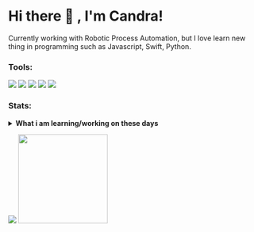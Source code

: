 # Hi there 👋 , I'm Candra!
Currently working with Robotic Process Automation, but I love learn new thing in programming such as Javascript, Swift, Python.  

### Tools:
<p>
    <img src="https://img.shields.io/badge/OS-Linux Os-yellow?&logo=linux" />
    <img src="https://img.shields.io/badge/OS-Windows-inactive?&logo=windows" />
    <img src="https://img.shields.io/badge/IDE-PHP Intelphense-blueviolet?&logo=php" />
    <img src="https://img.shields.io/badge/Text%20Editor-Visual%20Studio%20Code-blue?&logo=visual%20studio%20code&logoColor=blue" />
    <img src="https://gpvc.arturio.dev/candragulo15" />
</p>

### Stats:
<details>
 <summary><strong>What i am learning/working on these days</strong></summary>
    - 🔭 I’m currently working on RPA </br>
    - 🌱 I’m currently learning HTML, CSS, PHP, Laravel, and Python. </br>
    - 👯 I’m looking to collaborate on Automation Project, Web App. </br>
    - 🤔 I’m looking for help with master of programming. hehe </br>
    - 💬 Ask me about anything.</br>
    - 📫 How to reach me: <a href="mailto:candra.wijaya.gulo15@yahoo.com">Email me!</a>  </br>
    - 😄 Pronouns: He/Him </br>
    - ⚡ Fun fact: ... </br>
</details>
<p>
    <img src="https://github-readme-stats.vercel.app/api?username=candragulo15&hide=contribs,prs&show_icons=true&hide_border=true&title_color=000" />
    <img src="https://github-readme-stats.vercel.app/api/top-langs/?username=candragulo15&layout=compact" height=180 />
</p>

<!-- ### Let's connect!
<p>
    <a href="https://candragulo15.id" target="blank"><img src="https://img.shields.io/badge/Website-https://bagusfe.com-green?" /></a>
    <a href="https://linkedin.bagusfe.com" target="blank"><img src="https://img.shields.io/badge/Bagus_Frayoga-30302f?style=flat&logo=linkedin" /></a>
    <a href="https://medium.com/@bagusfe" target="blank"><img src="https://img.shields.io/badge/Bagus_Frayoga-30302f?style=flat&logo=medium" /></a>
    <a href="https://tw.bagusfe.com" target="blank"><img src="https://img.shields.io/badge/@bagusfe_-30302f?style=flat&logo=twitter" /></a>
    <a href="https://www.paypal.me/gewdfe" target="blank"><img src="https://ionicabizau.github.io/badges/paypal.svg" /></a>
</p> -->

<!--
**candragulo15/candragulo15** is a ✨ _special_ ✨ repository because its `README.md` (this file) appears on your GitHub profile.

Here are some ideas to get you started:

- 🔭 I’m currently working on ...
- 🌱 I’m currently learning ...
- 👯 I’m looking to collaborate on ...
- 🤔 I’m looking for help with ...
- 💬 Ask me about ...
- 📫 How to reach me: ...
- 😄 Pronouns: ...
- ⚡ Fun fact: ...
-->
<!-- 
Untuk menampilkan stats github
<p><img src="https://github-readme-stats.vercel.app/api?username=candragulo15&show_icons=true&theme=nightowl&locale=en" alt="candragulo15" /></p>

Untuk menampilkan achievement (pencapaian)
<p><a href="https://github.com/ryo-ma/github-profile-trophy"><img src="https://github-profile-trophy.vercel.app/?username=candragulo15&row=3&column=4&margin-w=15&margin-h=15&theme=dracula&no-bg=true&no-frame=true" alt="candragulo15" /></a></p> -->
